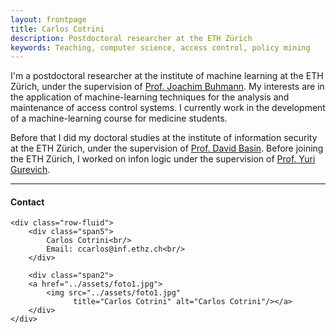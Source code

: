 ```yaml
---
layout: frontpage
title: Carlos Cotrini
description: Postdoctoral researcher at the ETH Zürich 
keywords: Teaching, computer science, access control, policy mining
---
```


I'm a postdoctoral researcher at the institute of machine learning at the ETH Zürich, under the supervision of [Prof. Joachim Buhmann](https://inf.ethz.ch/people/person-detail.buhmann.html). My interests are in the application of machine-learning techniques for the analysis and maintenance of access control systems. I currently work in the development of a machine-learning course for medicine students.

Before that I did my doctoral studies at the institute of information security at the ETH Zürich, under the supervision of [Prof. David Basin](https://inf.ethz.ch/personal/basin/). Before joining the ETH Zürich, I worked on infon logic under the supervision of [Prof. Yuri Gurevich](http://web.eecs.umich.edu/~gurevich/).

<!--[Curriculum vitae ![CV as pdf]({{ BASE_PATH }}/pages/icons16/pdf-icon.png)]({{ BASE_PATH }}/assets/CV_carlos_cotrini.pdf)<br/>-->


---


<div class="container">
<h4><a name="contact"></a>Contact</h4>

    <div class="row-fluid">
        <div class="span5">
            Carlos Cotrini<br/>
            Email: ccarlos@inf.ethz.ch<br/>
        </div>

        <div class="span2">
        <a href="../assets/foto1.jpg">
            <img src="../assets/foto1.jpg"
                  title="Carlos Cotrini" alt="Carlos Cotrini"/></a>
        </div>
    </div>
</div>

<!--
<div class="navbar">
  <div class="navbar-inner">
      <ul class="nav">
          <li><a href="{{ BASE_PATH }}/assets/CV_carlos_cotrini.pdf">CV</a></li>
	  <li><a href="https://github.com/carloscotrini/">GitHub</a></li>
      </ul>
  </div>
</div>
-->
